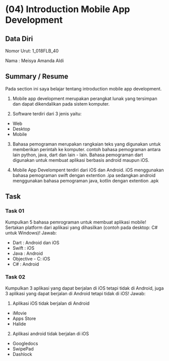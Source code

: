 # (04) Introduction Mobile App Development

## Data Diri
Nomor Urut: 1_018FLB_40

Nama : Meisya Amanda Aldi

## Summary / Resume
Pada section ini saya belajar tentang introduction mobile app development.
1. Mobile app development merupakan perangkat lunak yang tersimpan dan dapat dikendalikan pada sistem komputer. 

2. Software terdiri dari 3 jenis yaitu: 
- Web 
- Desktop
- Mobile

3. Bahasa pemograman merupakan rangkaian teks yang digunakan untuk memberikan perintah ke komputer. contoh bahasa pemograman antara lain python, java, dart dan lain - lain. 
Bahasa pemograman dart digunakan untuk membuat aplikasi berbasis android maupun iOS. 

3. Mobile App Develompent terdiri dari iOS dan Android. 
iOS menggunakan bahasa pemograman swift dengan extention .ipa sedangkan android menggunakan bahasa pemograman java, kotlin dengan extention .apk

## Task
### Task 01
Kumpulkan 5 bahasa pemrograman untuk membuat aplikasi mobile! Sertakan platform dari aplikasi yang dihasilkan (contoh pada desktop: C# untuk Windows)! 
Jawab:
- Dart : Android dan iOS
- Swift : iOS
- Java : Android
- Objective - C: iOS
- C# : Android

### Task 02
Kumpulkan 3 aplikasi yang dapat berjalan di iOS tetapi tidak di Android, juga 3 aplikasi yang dapat berjalan di Android tetapi tidak di iOS!
Jawab: 
1. Aplikasi iOS tidak berjalan di Android
- iMovie
- Apps Store
- Halide
2. Aplikasi android tidak berjalan di iOS
- Googledocs
- SwipePad
- Dashlock
